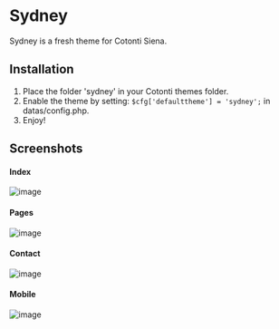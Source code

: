 # Sydney #
Sydney is a fresh theme for Cotonti Siena.

## Installation ##
1. Place the folder 'sydney' in your Cotonti themes folder.
2. Enable the theme by setting: `$cfg['defaulttheme'] = 'sydney';` in datas/config.php.
3. Enjoy!
## Screenshots ##
#### Index ####
![image](http://www.cotonti.com/datas/users/sydney-index_897.png)

#### Pages ####
![image](http://www.cotonti.com/datas/users/sydney-pages_897.png)

#### Contact ####
![image](http://www.cotonti.com/datas/users/sydney-contact_897.png)

#### Mobile ####
![image](http://www.cotonti.com/datas/users/sydney-mobile_897.png)